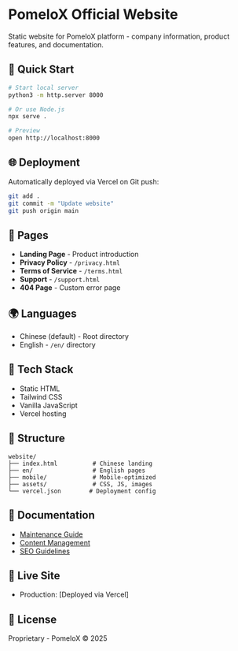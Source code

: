 # PomeloX Official Website

Static website for PomeloX platform - company information, product features, and documentation.

## 🚀 Quick Start

```bash
# Start local server
python3 -m http.server 8000

# Or use Node.js
npx serve .

# Preview
open http://localhost:8000
```

## 🌐 Deployment

Automatically deployed via Vercel on Git push:

```bash
git add .
git commit -m "Update website"
git push origin main
```

## 📄 Pages

- **Landing Page** - Product introduction
- **Privacy Policy** - `/privacy.html`
- **Terms of Service** - `/terms.html`
- **Support** - `/support.html`
- **404 Page** - Custom error page

## 🌍 Languages

- Chinese (default) - Root directory
- English - `/en/` directory

## 🎨 Tech Stack

- Static HTML
- Tailwind CSS
- Vanilla JavaScript
- Vercel hosting

## 📁 Structure

```
website/
├── index.html          # Chinese landing
├── en/                 # English pages
├── mobile/             # Mobile-optimized
├── assets/             # CSS, JS, images
└── vercel.json        # Deployment config
```

## 📄 Documentation

- [Maintenance Guide](CLAUDE.md)
- [Content Management](CLAUDE.md#content-management)
- [SEO Guidelines](CLAUDE.md#seo-optimization)

## 🔗 Live Site

- Production: [Deployed via Vercel]

## 📝 License

Proprietary - PomeloX © 2025